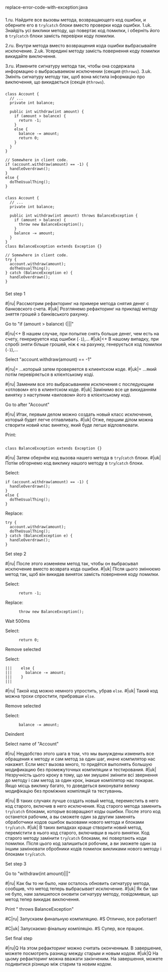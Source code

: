 replace-error-code-with-exception:java

###

1.ru. Найдите все вызовы метода, возвращающего код ошибки, и оберните его в <code>try</code>/<code>catch</code> блоки вместо проверки кода ошибки.
1.uk. Знайдіть усі виклики методу, що повертає код помилки, і оберніть його в <code>try</code>/<code>catch</code> блоки замість перевірки коду помилки.

2.ru. Внутри метода  вместо возвращения кода ошибки выбрасывайте исключение.
2.uk. Усередині методу замість повернення коду помилки викидайте виключення.

3.ru. Измените сигнатуру метода так, чтобы она содержала информацию о выбрасываемом исключении (секция <code>@throws</code>).
3.uk. Змініть сигнатуру методу так, щоб вона містила інформацію про виключення, що викидається (секція <code>@throws</code>).



###

```
class Account {
  // ...
  private int balance;

  public int withdraw(int amount) {
    if (amount > balance) {
      return -1;
    }
    else {
      balance -= amount;
      return 0;
    }
  }
}

// Somewhere in client code.
if (account.withdraw(amount) == -1) {
  handleOverdrawn();
}
else {
  doTheUsualThing();
}
```

###

```
class Account {
  // ...
  private int balance;

  public int withdraw(int amount) throws BalanceException {
    if (amount > balance) {
      throw new BalanceException();
    }
    balance -= amount;
  }
}
class BalanceException extends Exception {}

// Somewhere in client code.
try {
  account.withdraw(amount);
  doTheUsualThing();
} catch (BalanceException e) {
  handleOverdrawn();
}
```

###

Set step 1

#|ru| Рассмотрим рефакторинг на примере метода снятия денег с банковского счета.
#|uk| Розглянемо рефакторинг на прикладі методу зняття грошей з банківського рахунку.

Go to "if (amount > balance) {|||"

#|ru|<+ В нашем случае, при попытке снять больше денег, чем есть на счету, генерируется код ошибки (<code>-1</code>),…
#|uk|<+ В нашому випадку, при спробі зняти більше грошей, ніж є на рахунку, генерується код помилки (<code>-1</code>),...

Select "account.withdraw(amount) == -1"

#|ru|= ...который затем проверяется в клиентском коде.
#|uk|= ...який потім перевіряється в клієнтському коді.

#|ru| Заменим все это выбрасыванием исключения с последующим «отловом» его в клиентском коде.
#|uk| Замінимо все це викиданням винятку з наступним «виловом» його в клієнтському коді.

Go to after "Account"

#|ru| Итак, первым делом можно создать новый класс исключения, который будет легче отлавливать.
#|uk| Отже, першим ділом можна створити новий клас винятку, який буде легше відловлювати.

Print:
```

class BalanceException extends Exception {}
```

#|ru| Затем обернём код вызова нашего метода в <code>try</code>/<code>catch</code> блоки.
#|uk| Потім обгорнемо код виклику нашого методу в <code>try</code>/<code>catch</code> блоки.

Select:
```
if (account.withdraw(amount) == -1) {
  handleOverdrawn();
}
else {
  doTheUsualThing();
}
```

Replace:
```
try {
  account.withdraw(amount);
  doTheUsualThing();
} catch (BalanceException e) {
  handleOverdrawn();
}
```

Set step 2

#|ru| После этого изменяем метод так, чтобы он выбрасывал исключение вместо возврата кода ошибки.
#|uk| Після цього змінюємо метод так, щоб він викидав виняток замість повернення коду помилки.

Select:
```
      return -1;
```

Replace:
```
      throw new BalanceException();
```

Wait 500ms

Select:
```
      return 0;

```

Remove selected

Select:
```
|||    else {
|||      balance -= amount;
|||    }
|||
```

#|ru| Такой код можно немного упростить, убрав <code>else</code>.
#|uk| Такий код можна трохи спростити, прибравши <code>else</code>.

Remove selected

Select:
```
      balance -= amount;
```

Deindent

Select name of "Account"

#|ru| Неудобство этого шага в том, что мы вынуждены изменить все обращения к методу и сам метод за один шаг, иначе компилятор нас накажет. Если мест вызова много, то придётся выполнять большую модификацию без промежуточных компиляции и тестирования.
#|uk| Незручність цього кроку в тому, що ми змушені змінити всі звернення до методу і сам метод за один крок, інакше компілятор нас покарає. Якщо місць виклику багато, то доведеться виконувати велику модифікацію без проміжних компіляцій та тестуваннь.

#|ru| В таких случаях лучше создать новый метод, переместить в него код старого, включив в него исключения. Код старого метода заменить <code>try</code>/<code>catch</code> блоками, которые возвращают коды ошибки. После этого код останется рабочим, а вы сможете один за другим заменять обработчики кодов ошибок вызовами нового метода и блоками <code>try</code>/<code>catch</code>.
#|uk| В таких випадках краще створити новий метод, перемістити в нього код старого, включивши в нього винятки. Код старого методу замінити <code>try</code>/<code>catch</code> блоками, які повертають коди помилки. Після цього код залишиться робочим, а ви зможете один за іншим замінювати обробники кодів помилок викликами нового методу і блоками <code>try</code>/<code>catch</code>.

Set step 3

Go to "withdraw(int amount)|||"

#|ru| Как бы то ни было, нам осталось обновить сигнатуру метода, сообщив, что метод теперь выбрасывает исключение.
#|uk| Як би там не було, нам залишилося оновити сигнатуру методу, повідомивши, що метод тепер викидає виключення.

Print " throws BalanceException"

#C|ru| Запускаем финальную компиляцию.
#S Отлично, все работает!

#C|uk| Запускаємо фінальну компіляцію.
#S Супер, все працює.

Set final step

#|ru|Q На этом рефакторинг можно считать оконченным. В завершение, можете посмотреть разницу между старым и новым кодом.
#|uk|Q На цьому рефакторинг можна вважати закінченим. На завершення, можете подивитися різницю між старим та новим кодом.